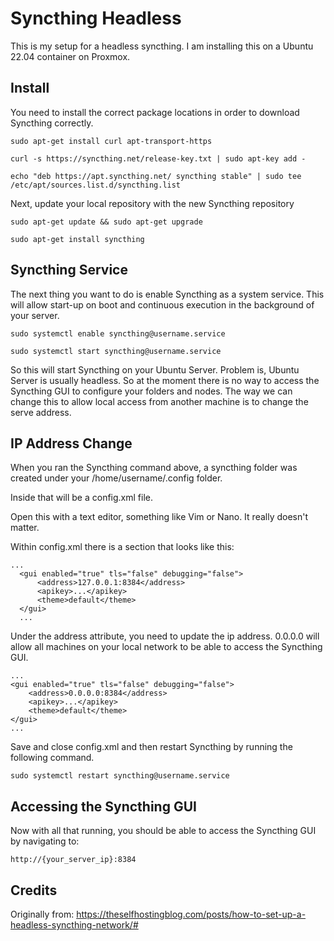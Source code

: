 # Syncthing Headless


This is my setup for a headless syncthing.  I am installing this on a Ubuntu 22.04 container on Proxmox.

## Install

You need to install the correct package locations in order to download Syncthing correctly.

`sudo apt-get install curl apt-transport-https`

`curl -s https://syncthing.net/release-key.txt | sudo apt-key add -`

`echo "deb https://apt.syncthing.net/ syncthing stable" | sudo tee /etc/apt/sources.list.d/syncthing.list`

Next, update your local repository with the new Syncthing repository

`sudo apt-get update && sudo apt-get upgrade`

`sudo apt-get install syncthing`

## Syncthing Service

The next thing you want to do is enable Syncthing as a system service. This will allow start-up on boot and continuous execution in the background of your server.

`sudo systemctl enable syncthing@username.service`

`sudo systemctl start syncthing@username.service`

So this will start Syncthing on your Ubuntu Server.  Problem is, Ubuntu Server is usually headless.  So at the moment there is no way to access the Syncthing GUI to configure your folders and nodes.  The way we can change this to allow local access from another machine is to change the serve address.

## IP Address Change

When you ran the Syncthing command above, a syncthing folder was created under your /home/username/.config folder.

Inside that will be a config.xml file.

Open this with a text editor, something like Vim or Nano. It really doesn't matter.

Within config.xml there is a section that looks like this:
```
...
  <gui enabled="true" tls="false" debugging="false">
      <address>127.0.0.1:8384</address>
      <apikey>...</apikey>
      <theme>default</theme>
  </gui>
  ...
```
Under the address attribute, you need to update the ip address.
0.0.0.0 will allow all machines on your local network to be able to access the Syncthing GUI.
```
...
<gui enabled="true" tls="false" debugging="false">
    <address>0.0.0.0:8384</address>
    <apikey>...</apikey>
    <theme>default</theme>
</gui>
...
```
Save and close config.xml and then restart Syncthing by running the following command.

`sudo systemctl restart syncthing@username.service`

## Accessing the Syncthing GUI

Now with all that running, you should be able to access the Syncthing GUI by navigating to:

`http://{your_server_ip}:8384`

## Credits

Originally from: https://theselfhostingblog.com/posts/how-to-set-up-a-headless-syncthing-network/#

